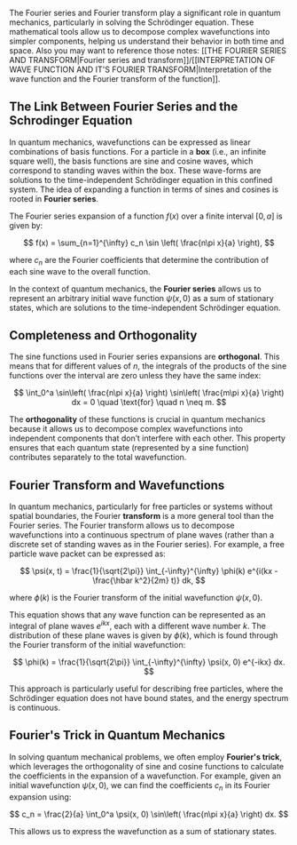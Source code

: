 
The Fourier series and Fourier transform play a significant role in quantum mechanics, particularly in solving the Schrödinger equation. These mathematical tools allow us to decompose complex wavefunctions into simpler components, helping us understand their behavior in both time and space.
Also you may want to reference those notes: [[THE FOURIER SERIES AND TRANSFORM|Fourier series and transform]]/[[INTERPRETATION OF WAVE FUNCTION AND IT'S FOURIER TRANSFORM|Interpretation of the wave function and the Fourier transform of the function]].
## The Link Between Fourier Series and the Schrodinger Equation
In quantum mechanics, wavefunctions can be expressed as linear combinations of basis functions. For a particle in a **box** (i.e., an infinite square well), the basis functions are sine and cosine waves, which correspond to standing waves within the box. These wave-forms are solutions to the time-independent Schrödinger equation in this confined system. The idea of expanding a function in terms of sines and cosines is rooted in **Fourier series**.

The Fourier series expansion of a function $f(x)$ over a finite interval $[0, a]$ is given by:

$$
f(x) = \sum_{n=1}^{\infty} c_n \sin \left( \frac{n\pi x}{a} \right),
$$

where $c_n$ are the Fourier coefficients that determine the contribution of each sine wave to the overall function.

In the context of quantum mechanics, the **Fourier series** allows us to represent an arbitrary initial wave function $\psi(x, 0)$ as a sum of stationary states, which are solutions to the time-independent Schrödinger equation.

## Completeness and Orthogonality
The sine functions used in Fourier series expansions are **orthogonal**. This means that for different values of $n$, the integrals of the products of the sine functions over the interval are zero unless they have the same index:

$$
\int_0^a \sin\left( \frac{n\pi x}{a} \right) \sin\left( \frac{m\pi x}{a} \right) dx = 0 \quad \text{for} \quad n \neq m.
$$

The **orthogonality** of these functions is crucial in quantum mechanics because it allows us to decompose complex wavefunctions into independent components that don’t interfere with each other. This property ensures that each quantum state (represented by a sine function) contributes separately to the total wavefunction.

## Fourier Transform and Wavefunctions
In quantum mechanics, particularly for free particles or systems without spatial boundaries, the Fourier **transform** is a more general tool than the Fourier series. The Fourier transform allows us to decompose wavefunctions into a continuous spectrum of plane waves (rather than a discrete set of standing waves as in the Fourier series). For example, a free particle wave packet can be expressed as:

$$
\psi(x, t) = \frac{1}{\sqrt{2\pi}} \int_{-\infty}^{\infty} \phi(k) e^{i(kx - \frac{\hbar k^2}{2m} t)} dk,
$$

where $\phi(k)$ is the Fourier transform of the initial wavefunction $\psi(x, 0)$.

This equation shows that any wave function can be represented as an integral of plane waves $e^{ikx}$, each with a different wave number $k$. The distribution of these plane waves is given by $\phi(k)$, which is found through the Fourier transform of the initial wavefunction:

$$
\phi(k) = \frac{1}{\sqrt{2\pi}} \int_{-\infty}^{\infty} \psi(x, 0) e^{-ikx} dx.
$$

This approach is particularly useful for describing free particles, where the Schrödinger equation does not have bound states, and the energy spectrum is continuous.

## Fourier's Trick in Quantum Mechanics
In solving quantum mechanical problems, we often employ **Fourier's trick**, which leverages the orthogonality of sine and cosine functions to calculate the coefficients in the expansion of a wavefunction. For example, given an initial wavefunction $\psi(x, 0)$, we can find the coefficients $c_n$ in its Fourier expansion using:

$$
c_n = \frac{2}{a} \int_0^a \psi(x, 0) \sin\left( \frac{n\pi x}{a} \right) dx.
$$

This allows us to express the wavefunction as a sum of stationary states.

